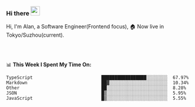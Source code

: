 ### Hi there <img src="https://media.giphy.com/media/hvRJCLFzcasrR4ia7z/giphy.gif" width="25px">

<!-- ![visitors](https://visitor-badge.glitch.me/badge?page_id=dislfyer.dislfyer) -->

Hi, I'm Alan, a Software Engineer(Frontend focus), 🏠 Now live in Tokyo/Suzhou(current).

<br/>
<br/>

📊 **This Week I Spent My Time On:**


<!--START_SECTION:waka-->

```text
TypeScript                          █████████████████░░░░░░░░  67.97%
Markdown                            ██▓░░░░░░░░░░░░░░░░░░░░░░  10.34%
Other                               ██░░░░░░░░░░░░░░░░░░░░░░░  8.28%
JSON                                █▒░░░░░░░░░░░░░░░░░░░░░░░  5.95%
JavaScript                          █▒░░░░░░░░░░░░░░░░░░░░░░░  5.55%
```

<!--END_SECTION:waka-->

<!--
**About Me:**
 -->

